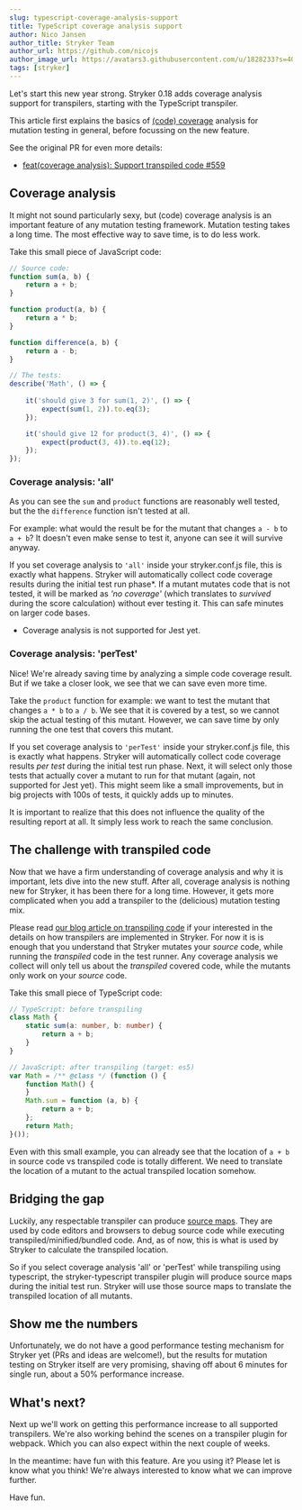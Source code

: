 ```yaml
---
slug: typescript-coverage-analysis-support
title: TypeScript coverage analysis support
author: Nico Jansen
author_title: Stryker Team
author_url: https://github.com/nicojs
author_image_url: https://avatars3.githubusercontent.com/u/1828233?s=400&u=fec18ad3776aaafec54c49bbd7173a841ae7ea59&v=4
tags: [stryker]
---
```


Let's start this new year strong. Stryker 0.18 adds coverage analysis support for transpilers, starting with the TypeScript transpiler.

<!--truncate-->
     
This article first explains the basics of [(code) coverage](https://en.wikipedia.org/wiki/Code_coverage) analysis for mutation testing in general, before focussing on the new feature.

See the original PR for even more details:
  * [feat(coverage analysis): Support transpiled code #559](https://github.com/stryker-mutator/stryker/pull/559)

## Coverage analysis

It might not sound particularly sexy, but (code) coverage analysis is an important feature of any mutation testing framework.
Mutation testing takes a long time. The most effective way to save time, is to do less work.

Take this small piece of JavaScript code:
```javascript
// Source code:
function sum(a, b) {
    return a + b;
}

function product(a, b) {
    return a * b;
}

function difference(a, b) {
    return a - b;
}
```

```javascript
// The tests:
describe('Math', () => {
    
    it('should give 3 for sum(1, 2)', () => {
        expect(sum(1, 2)).to.eq(3);
    });

    it('should give 12 for product(3, 4)', () => {
        expect(product(3, 4)).to.eq(12);
    });
});
```  

### Coverage analysis: 'all'

As you can see the `sum` and `product` functions are reasonably well tested, but the the `difference` function isn't tested at all.

For example: what would the result be for the mutant that changes `a - b` to `a + b`? It doesn't even make sense to test it, 
anyone can see it will survive anyway.

If you set coverage analysis to `'all'` inside your stryker.conf.js file, this is exactly what happens. Stryker will automatically 
collect code coverage results during the initial test run phase*. If a mutant mutates code that is not tested,
it will be marked as _'no coverage'_ (which translates to _survived_ during the score calculation) without ever testing it.
This can safe minutes on larger code bases.

* Coverage analysis is not supported for Jest yet.  

### Coverage analysis: 'perTest'

Nice! We're already saving time by analyzing a simple code coverage result. But if we take a closer look, we see that we can save even more time.

Take the `product` function for example: we want to test the mutant that changes `a * b` to `a / b`. We see that it is covered by a test, so 
we cannot skip the actual testing of this mutant. However, we can save time by only running the one test that covers this mutant.

If you set coverage analysis to `'perTest'` inside your stryker.conf.js file, this is exactly what happens. Stryker will automatically 
collect code coverage results _per test_ during the initial test run phase. Next, it will select only those tests that actually cover 
a mutant to run for that mutant (again, not supported for Jest yet). This might seem like a small improvements, 
but in big projects with 100s of tests, it quickly adds up to minutes. 

It is important to realize that this does not influence the quality of the resulting report at all. It simply less work to reach the same conclusion.

## The challenge with transpiled code

Now that we have a firm understanding of coverage analysis and why it is important, lets dive into the new stuff.
After all, coverage analysis is nothing new for Stryker, it has been there for a long time. 
However, it gets more complicated when you add a transpiler to the (delicious) mutation testing mix.

Please read [our blog article on transpiling code](/blog/2017-10-06/typescript-support.html) if your interested in the details on how transpilers are implemented in Stryker.
For now it is is enough that you understand that Stryker mutates your _source_ code, while running the _transpiled_ code in the test runner.
Any coverage analysis we collect will only tell us about the _transpiled_ covered code, while the mutants only work on your _source_ code.

Take this small piece of TypeScript code:
```typescript
// TypeScript: before transpiling
class Math {
    static sum(a: number, b: number) {
        return a + b; 
    }
}
```

```javascript
// JavaScript: after transpiling (target: es5)
var Math = /** @class */ (function () {
    function Math() {
    }
    Math.sum = function (a, b) {
        return a + b;
    };
    return Math;
}());
```

Even with this small example, you can already see that the location of `a + b` in source code vs transpiled code is totally different.
We need to translate the location of a mutant to the actual transpiled location somehow.

## Bridging the gap

Luckily, any respectable transpiler can produce [source maps](https://www.thecssninja.com/javascript/source-mapping).
They are used by code editors and browsers to debug source code while executing transpiled/minified/bundled code.
And, as of now, this is what is used by Stryker to calculate the transpiled location.

So if you select coverage analysis 'all' or 'perTest' while transpiling using typescript, the stryker-typescript transpiler
plugin will produce source maps during the initial test run. Stryker will use those source maps to translate the transpiled location
of all mutants.

## Show me the numbers

Unfortunately, we do not have a good performance testing mechanism for Stryker yet (PRs and ideas are welcome!), 
but the results for mutation testing on Stryker itself are very promising, shaving off about 6 minutes for single run, 
about a 50% performance increase. 

## What's next?

Next up we'll work on getting this performance increase to all supported transpilers. 
We're also working behind the scenes on a transpiler plugin for webpack. Which you can also expect
within the next couple of weeks.

In the meantime: have fun with this feature. Are you using it? Please let is know what you think! We're always
interested to know what we can improve further. 

Have fun.